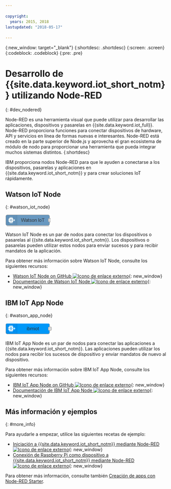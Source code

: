 ```yaml
---

copyright:
  years: 2015, 2018
lastupdated: "2018-05-17"

---
```


{:new_window: target="_blank"}
{:shortdesc: .shortdesc}
{:screen: .screen}
{:codeblock: .codeblock}
{:pre: .pre}

# Desarrollo de {{site.data.keyword.iot_short_notm}} utilizando Node-RED
{: #dev_nodered}

Node-RED es una herramienta visual que puede utilizar para desarrollar las aplicaciones, dispositivos y pasarelas en {{site.data.keyword.iot_full}}. Node-RED proporciona funciones para conectar dispositivos de hardware, API y servicios en línea de formas nuevas e interesantes. Node-RED está creado en la parte superior de Node.js y aprovecha el gran ecosistema de módulo de nodo para proporcionar una herramienta que pueda integrar muchos sistemas distintos.
{:shortdesc}

IBM proporciona nodos Node-RED para que le ayuden a conectarse a los dispositivos, pasarelas y aplicaciones en {{site.data.keyword.iot_short_notm}} y para crear soluciones IoT rápidamente.


## Watson IoT Node   
{: #watson_iot_node}  

![Imagen de Watson IoT Node](../images/node-red-watson.png "Imagen de Watson IoT Node")


Watson IoT Node es un par de nodos para conectar los dispositivos o pasarelas al {{site.data.keyword.iot_short_notm}}. Los dispositivos o pasarelas pueden utilizar estos nodos para enviar sucesos y para recibir mandatos de la aplicación.

Para obtener más información sobre Watson IoT Node, consulte los siguientes recursos:

- [Watson IoT Node on GitHub ![Icono de enlace externo](../../../icons/launch-glyph.svg "Icono de enlace externo")](https://github.com/ibm-watson-iot/node-red-contrib-ibm-watson-iot){: new_window}
- [Documentación de Watson IoT Node ![Icono de enlace externo](../../../icons/launch-glyph.svg "Icono de enlace externo")](https://www.npmjs.com/package/node-red-contrib-ibm-watson-iot){: new_window}


## IBM IoT App Node  
{: #watson_app_node}  


![Imagen de IBM IoT App Node](../images/node-red-ibmiot.png "Imagen de IBM IoT App Node")

IBM IoT App Node es un par de nodos para conectar las aplicaciones a {{site.data.keyword.iot_short_notm}}. Las aplicaciones pueden utilizar los nodos para recibir los sucesos de dispositivo y enviar mandatos de nuevo al dispositivo.

Para obtener más información sobre IBM IoT App Node, consulte los siguientes recursos:

- [IBM IoT App Node on GitHub ![Icono de enlace externo](../../../icons/launch-glyph.svg "Icono de enlace externo")](https://github.com/ibm-watson-iot/node-red-contrib-scx-ibmiotapp){: new_window}
- [Documentación de IBM IoT App Node ![Icono de enlace externo](../../../icons/launch-glyph.svg "Icono de enlace externo")](http://flows.nodered.org/node/node-red-contrib-scx-ibmiotapp){: new_window}


## Más información y ejemplos   
{: #more_info}


Para ayudarle a empezar, utilice las siguientes recetas de ejemplo:
- [Iniciación a {{site.data.keyword.iot_short_notm}} mediante Node-RED ![Icono de enlace externo](../../../icons/launch-glyph.svg "Icono de enlace externo")](https://developer.ibm.com/recipes/tutorials/getting-started-with-watson-iot-platform-using-node-red/){: new_window}
- [Conexión de Raspberry Pi como dispositivo a {{site.data.keyword.iot_short_notm}} mediante Node-RED ![Icono de enlace externo](../../../icons/launch-glyph.svg "Icono de enlace externo")](https://developer.ibm.com/recipes/tutorials/deploy-watson-iot-node-on-raspberry-pi/){: new_window}

Para obtener más información, consulte también [Creación de apps con Node-RED Starter](https://console.ng.bluemix.net/docs/starters/Node-RED/nodered.html#nodered).
